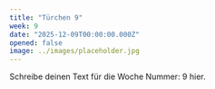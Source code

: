 ```yaml
---
title: "Türchen 9"
week: 9
date: "2025-12-09T00:00:00.000Z"
opened: false
image: ../images/placeholder.jpg
---
```


Schreibe deinen Text für die Woche Nummer: 9 hier.
